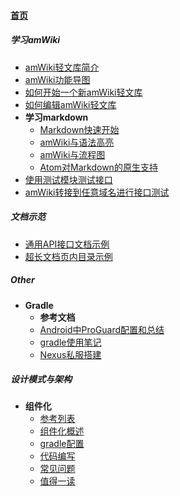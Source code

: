 
#### [首页](?file=home-首页)

##### 学习amWiki
- [amWiki轻文库简介](?file=001-学习amWiki/01-amWiki轻文库简介 "amWiki轻文库简介")
- [amWiki功能导图](?file=001-学习amWiki/02-amWiki功能导图 "amWiki功能导图")
- [如何开始一个新amWiki轻文库](?file=001-学习amWiki/03-如何开始一个新amWiki轻文库 "如何开始一个新amWiki轻文库")
- [如何编辑amWiki轻文库](?file=001-学习amWiki/04-如何编辑amWiki轻文库 "如何编辑amWiki轻文库")
- **学习markdown**
    - [Markdown快速开始](?file=001-学习amWiki/05-学习markdown/01-Markdown快速开始 "Markdown快速开始")
    - [amWiki与语法高亮](?file=001-学习amWiki/05-学习markdown/02-amWiki与语法高亮 "amWiki与语法高亮")
    - [amWiki与流程图](?file=001-学习amWiki/05-学习markdown/03-amWiki与流程图 "amWiki与流程图")
    - [Atom对Markdown的原生支持](?file=001-学习amWiki/05-学习markdown/05-Atom对Markdown的原生支持 "Atom对Markdown的原生支持")
- [使用测试模块测试接口](?file=001-学习amWiki/06-使用测试模块测试接口 "使用测试模块测试接口")
- [amWiki转接到任意域名进行接口测试](?file=001-学习amWiki/07-amWiki转接到任意域名进行接口测试 "amWiki转接到任意域名进行接口测试")

##### 文档示范
- [通用API接口文档示例](?file=002-文档示范/001-通用API接口文档示例 "通用API接口文档示例")
- [超长文档页内目录示例](?file=002-文档示范/002-超长文档页内目录示例 "超长文档页内目录示例")

##### Other
- **Gradle**
    - **参考文档**
    - [Android中ProGuard配置和总结](?file=6-Other/01-Gradle/01-Android中ProGuard配置和总结 "Android中ProGuard配置和总结")
    - [gradle使用笔记](?file=6-Other/01-Gradle/02-gradle使用笔记 "gradle使用笔记")
    - [Nexus私服搭建](?file=6-Other/01-Gradle/03-Nexus私服搭建 "Nexus私服搭建")

##### 设计模式与架构
- **组件化**
    - [参考列表](?file=7-设计模式与架构/01-组件化/1-参考列表 "参考列表")
    - [组件化概述](?file=7-设计模式与架构/01-组件化/21-组件化概述 "组件化概述")
    - [gradle配置](?file=7-设计模式与架构/01-组件化/22-gradle配置 "gradle配置")
    - [代码编写](?file=7-设计模式与架构/01-组件化/23-代码编写 "代码编写")
    - [常见问题](?file=7-设计模式与架构/01-组件化/24-常见问题 "常见问题")
    - [值得一读](?file=7-设计模式与架构/01-组件化/29-值得一读 "值得一读")
